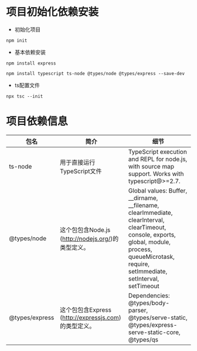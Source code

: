 # 项目初始化依赖安装

- 初始化项目

```
npm init
```
- 基本依赖安装

```
npm install express

npm install typescript ts-node @types/node @types/express --save-dev
```
- ts配置文件

```
npx tsc --init
```

# 项目依赖信息

|  包名   | 简介  |  细节 |
|  ----  | ----  |  ----  |
| ts-node  | 用于直接运行TypeScript文件 | TypeScript execution and REPL for node.js, with source map support. Works with typescript@>=2.7.|
| @types/node  | 这个包包含Node.js (http://nodejs.org/)的类型定义。 |Global values: Buffer, __dirname, __filename, clearImmediate, clearInterval, clearTimeout, console, exports, global, module, process, queueMicrotask, require, setImmediate, setInterval, setTimeout |
| @types/express  | 这个包包含Express (http://expressjs.com)的类型定义。 | Dependencies: @types/body-parser, @types/serve-static, @types/express-serve-static-core, @types/qs|

